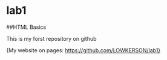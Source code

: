 # lab1
##HTML Basics

This is my forst repository on github

{My website on pages: https://github.com/LOWKERSON/lab1}
